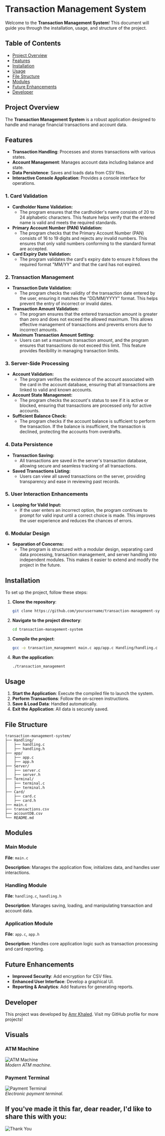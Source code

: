 # Transaction Management System

Welcome to the **Transaction Management System**! This document will guide you through the installation, usage, and structure of the project.

## Table of Contents
- [Project Overview](#project-overview)
- [Features](#features)
- [Installation](#installation)
- [Usage](#usage)
- [File Structure](#file-structure)
- [Modules](#modules)
- [Future Enhancements](#future-enhancements)
- [Developer](#developer)

## Project Overview
The **Transaction Management System** is a robust application designed to handle and manage financial transactions and account data.

## Features
- **Transaction Handling**: Processes and stores transactions with various states.
- **Account Management**: Manages account data including balance and state.
- **Data Persistence**: Saves and loads data from CSV files.
- **Interactive Console Application**: Provides a console interface for operations.
### 1. **Card Validation**
   - **Cardholder Name Validation:**  
     - The program ensures that the cardholder's name consists of 20 to 24 alphabetic characters. This feature helps verify that the entered name is valid and meets the required standards.
   - **Primary Account Number (PAN) Validation:**  
     - The program checks that the Primary Account Number (PAN) consists of 16 to 19 digits and rejects any invalid numbers. This ensures that only valid numbers conforming to the standard format are accepted.
   - **Card Expiry Date Validation:**  
     - The program validates the card's expiry date to ensure it follows the required format "MM/YY" and that the card has not expired.

### 2. **Transaction Management**
   - **Transaction Date Validation:**  
     - The program checks the validity of the transaction date entered by the user, ensuring it matches the "DD/MM/YYYY" format. This helps prevent the entry of incorrect or invalid dates.
   - **Transaction Amount Validation:**  
     - The program ensures that the entered transaction amount is greater than zero and does not exceed the allowed maximum. This allows effective management of transactions and prevents errors due to incorrect amounts.
   - **Maximum Transaction Amount Setting:**  
     - Users can set a maximum transaction amount, and the program ensures that transactions do not exceed this limit. This feature provides flexibility in managing transaction limits.

### 3. **Server-Side Processing**
   - **Account Validation:**  
     - The program verifies the existence of the account associated with the card in the account database, ensuring that all transactions are linked to valid and known accounts.
   - **Account State Management:**  
     - The program checks the account's status to see if it is active or blocked, ensuring that transactions are processed only for active accounts.
   - **Sufficient Balance Check:**  
     - The program checks if the account balance is sufficient to perform the transaction. If the balance is insufficient, the transaction is declined, protecting the accounts from overdrafts.

### 4. **Data Persistence**
   - **Transaction Saving:**  
     - All transactions are saved in the server's transaction database, allowing secure and seamless tracking of all transactions.
   - **Saved Transactions Listing:**  
     - Users can view all saved transactions on the server, providing transparency and ease in reviewing past records.

### 5. **User Interaction Enhancements**
   - **Looping for Valid Input:**  
     - If the user enters an incorrect option, the program continues to prompt for valid input until a correct choice is made. This improves the user experience and reduces the chances of errors.

### 6. **Modular Design**
   - **Separation of Concerns:**  
     - The program is structured with a modular design, separating card data processing, transaction management, and server handling into independent modules. This makes it easier to extend and modify the project in the future.
## Installation
To set up the project, follow these steps:

1. **Clone the repository**:
    ```bash
    git clone https://github.com/yourusername/transaction-management-system.git
    ```

2. **Navigate to the project directory**:
    ```bash
    cd transaction-management-system
    ```

3. **Compile the project**:
    ```bash
    gcc -o transaction_management main.c app/app.c Handling/handling.c Server/server.c Terminal/terminal.c Card/card.c -I./include
    ```

4. **Run the application**:
    ```bash
    ./transaction_management
    ```

## Usage
1. **Start the Application**: Execute the compiled file to launch the system.
2. **Perform Transactions**: Follow the on-screen instructions.
3. **Save & Load Data**: Handled automatically.
4. **Exit the Application**: All data is securely saved.

## File Structure
```plaintext
transaction-management-system/
├── Handling/
│   ├── handling.c
│   ├── handling.h
├── app/
│   ├── app.c
│   ├── app.h
├── Server/
│   ├── server.c
│   ├── server.h
├── Terminal/
│   ├── terminal.c
│   ├── terminal.h
├── Card/
│   ├── card.c
│   ├── card.h
├── main.c
├── transactions.csv
├── accountDB.csv
└── README.md
```

## Modules
### Main Module
**File**: `main.c`

**Description**: Manages the application flow, initializes data, and handles user interactions.

### Handling Module
**File**: `handling.c`, `handling.h`

**Description**: Manages saving, loading, and manipulating transaction and account data.

### Application Module
**File**: `app.c`, `app.h`

**Description**: Handles core application logic such as transaction processing and card reporting.

## Future Enhancements
- **Improved Security**: Add encryption for CSV files.
- **Enhanced User Interface**: Develop a graphical UI.
- **Reporting & Analytics**: Add features for generating reports.

## Developer
This project was developed by [Amr Khaled](https://github.com/amrkhaled104). Visit my GitHub profile for more projects!

## Visuals
### ATM Machine
![ATM Machine](https://i.giphy.com/media/v1.Y2lkPTc5MGI3NjExZnp3bnd4dzJrenAwOGJiZzI0cm42ZDZnZmFleWowZ3U1b3ViOGdyZiZlcD12MV9pbnRlcm5hbF9naWZfYnlfaWQmY3Q9Zw/9rwJNLBu8FMfixoIxL/giphy.gif)  
*Modern ATM machine.*

### Payment Terminal
![Payment Terminal](https://i.giphy.com/media/v1.Y2lkPTc5MGI3NjExZDg1aGI3cGVrcmx1ZHMzeno2OWFuMjFsOW8zMHk5M3lvMnc4NmE5OCZlcD12MV9pbnRlcm5hbF9naWZfYnlfaWQmY3Q9Zw/TDyxBGZcViZnoye8iN/giphy.gif)  
*Electronic payment terminal.*

## If you've made it this far, dear reader, I'd like to share this with you:

![Thank You](https://i.giphy.com/media/v1.Y2lkPTc5MGI3NjExM3BqZ3gxYmhqZWFzMnQ3d281NTRtZmN6bTRidXJnc3h1Y2Y3OWNpYiZlcD12MV9pbnRlcm5hbF9naWZfYnlfaWQmY3Q9Zw/BYoRqTmcgzHcL9TCy1/giphy.gif)

